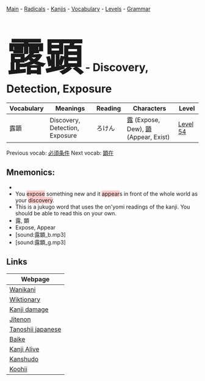 <style> bigfont {font-size: 100px}</style>
[Main](../README.md) -
[Radicals](../radicals.md) -
[Kanjis](../kanjis.md) -
[Vocabulary](../vocabulary.md) -
[Levels](../levels.md) -
[Grammar](../grammar.md)
# <bigfont> 露顕</bigfont> - Discovery, Detection, Exposure 

| Vocabulary | Meanings | Reading | Characters | Level |
| --- | --- | --- | --- | --- |
| 露顕 | Discovery, Detection, Exposure | ろけん |  [露](../kanjis/露.md) (Expose, Dew), [顕](../kanjis/顕.md) (Appear, Exist) | [Level 54](../levels/wk_level54.md) |

Previous vocab: [必須条件](必須条件.md) Next vocab: [顕在](顕在.md) 

## Mnemonics:

* 
* You <span style="background-color:#ffcccb"> expose</span> something new and it <span style="background-color:#ffcccb"> appear</span>s in front of the whole world as your <span style="background-color:#ffcccb"> discovery</span>.
* This is a jukugo word that uses the on'yomi readings of the kanji. You should be able to read this on your own.
* 露, 顕
* Expose, Appear
* [sound:露顕_b.mp3]
* [sound:露顕_g.mp3]


## Links 

| Webpage |
| --- |
| [Wanikani          ](https://www.wanikani.com/kanji/露顕) |
| [Wiktionary        ](https://en.wiktionary.org/wiki/露顕) |
| [Kanji damage      ](http://www.kanjidamage.com/kanji/search?utf8=✓&q=露顕) |
| [Jitenon           ](https://jitenon.com/kanji/露顕) |
| [Tanoshii japanese ](https://www.tanoshiijapanese.com/dictionary/kanji.cfm?k=露顕) |
| [Baike             ](https://baike.baidu.com/item/露顕) |
| [Kanji Alive       ](https://app.kanjialive.com/露顕) |
| [Kanshudo          ](https://www.kanshudo.com/searchmn?q=露顕) |
| [Koohii            ](https://kanji.koohii.com/study/kanji/露顕) |

